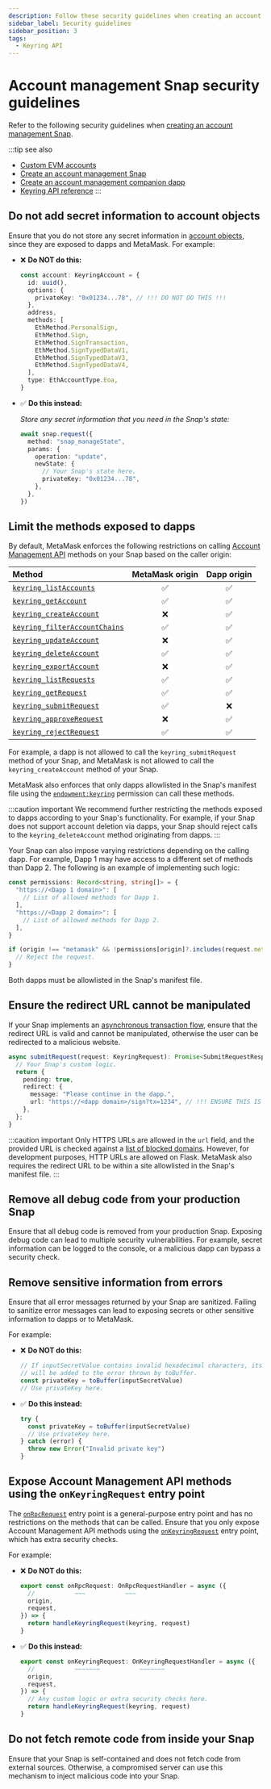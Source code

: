 ```yaml
---
description: Follow these security guidelines when creating an account management Snap.
sidebar_label: Security guidelines
sidebar_position: 3
tags:
  - Keyring API
---
```


# Account management Snap security guidelines

Refer to the following security guidelines when [creating an account management Snap](create-account-snap.md).

:::tip see also

- [Custom EVM accounts](index.md)
- [Create an account management Snap](create-account-snap.md)
- [Create an account management companion dapp](create-companion-dapp.md)
- [Keyring API reference](../../reference/keyring-api/index.md)
  :::

## Do not add secret information to account objects

Ensure that you do not store any secret information in
[account objects](../../reference/keyring-api/account-management/objects.md#keyringaccount), since they are
exposed to dapps and MetaMask.
For example:

- ❌ **Do NOT do this:**

  ```ts
  const account: KeyringAccount = {
    id: uuid(),
    options: {
      privateKey: "0x01234...78", // !!! DO NOT DO THIS !!!
    },
    address,
    methods: [
      EthMethod.PersonalSign,
      EthMethod.Sign,
      EthMethod.SignTransaction,
      EthMethod.SignTypedDataV1,
      EthMethod.SignTypedDataV3,
      EthMethod.SignTypedDataV4,
    ],
    type: EthAccountType.Eoa,
  }
  ```

- ✅ **Do this instead:**

  _Store any secret information that you need in the Snap's state:_

  ```ts
  await snap.request({
    method: "snap_manageState",
    params: {
      operation: "update",
      newState: {
        // Your Snap's state here.
        privateKey: "0x01234...78",
      },
    },
  })
  ```

## Limit the methods exposed to dapps

By default, MetaMask enforces the following restrictions on calling
[Account Management API](../../reference/keyring-api/account-management/index.md) methods on your Snap based on
the caller origin:

| Method                                                                                                               |  MetaMask origin   |    Dapp origin     |
| :------------------------------------------------------------------------------------------------------------------- | :----------------: | :----------------: |
| [`keyring_listAccounts`](../../reference/keyring-api/account-management/index.md#keyring_listaccounts)               | :white_check_mark: | :white_check_mark: |
| [`keyring_getAccount`](../../reference/keyring-api/account-management/index.md#keyring_getaccount)                   | :white_check_mark: | :white_check_mark: |
| [`keyring_createAccount`](../../reference/keyring-api/account-management/index.md#keyring_createaccount)             |        :x:         | :white_check_mark: |
| [`keyring_filterAccountChains`](../../reference/keyring-api/account-management/index.md#keyring_filteraccountchains) | :white_check_mark: | :white_check_mark: |
| [`keyring_updateAccount`](../../reference/keyring-api/account-management/index.md#keyring_updateaccount)             |        :x:         | :white_check_mark: |
| [`keyring_deleteAccount`](../../reference/keyring-api/account-management/index.md#keyring_deleteaccount)             | :white_check_mark: | :white_check_mark: |
| [`keyring_exportAccount`](../../reference/keyring-api/account-management/index.md#keyring_exportaccount)             |        :x:         | :white_check_mark: |
| [`keyring_listRequests`](../../reference/keyring-api/account-management/index.md#keyring_listrequests)               | :white_check_mark: | :white_check_mark: |
| [`keyring_getRequest`](../../reference/keyring-api/account-management/index.md#keyring_getrequest)                   | :white_check_mark: | :white_check_mark: |
| [`keyring_submitRequest`](../../reference/keyring-api/account-management/index.md#keyring_submitrequest)             | :white_check_mark: |        :x:         |
| [`keyring_approveRequest`](../../reference/keyring-api/account-management/index.md#keyring_approverequest)           |        :x:         | :white_check_mark: |
| [`keyring_rejectRequest`](../../reference/keyring-api/account-management/index.md#keyring_rejectrequest)             | :white_check_mark: | :white_check_mark: |

For example, a dapp is not allowed to call the `keyring_submitRequest` method of your Snap, and
MetaMask is not allowed to call the `keyring_createAccount` method of your Snap.

MetaMask also enforces that only dapps allowlisted in the Snap's manifest file using the
[`endowment:keyring`](../../reference/permissions.md#endowmentkeyring) permission can call these methods.

:::caution important
We recommend further restricting the methods exposed to dapps according to your Snap's functionality.
For example, if your Snap does not support account deletion via dapps, your Snap should reject
calls to the `keyring_deleteAccount` method originating from dapps.
:::

Your Snap can also impose varying restrictions depending on the calling dapp.
For example, Dapp 1 may have access to a different set of methods than Dapp 2.
The following is an example of implementing such logic:

```ts
const permissions: Record<string, string[]> = {
  "https://<Dapp 1 domain>": [
    // List of allowed methods for Dapp 1.
  ],
  "https://<Dapp 2 domain>": [
    // List of allowed methods for Dapp 2.
  ],
}

if (origin !== "metamask" && !permissions[origin]?.includes(request.method)) {
  // Reject the request.
}
```

Both dapps must be allowlisted in the Snap's manifest file.

## Ensure the redirect URL cannot be manipulated

If your Snap implements an [asynchronous transaction flow](index.md#asynchronous-transaction-flow),
ensure that the redirect URL is valid and cannot be manipulated, otherwise the user can be
redirected to a malicious website.

```ts
async submitRequest(request: KeyringRequest): Promise<SubmitRequestResponse> {
  // Your Snap's custom logic.
  return {
    pending: true,
    redirect: {
      message: "Please continue in the dapp.",
      url: "https://<dapp domain>/sign?tx=1234", // !!! ENSURE THIS IS A SAFE URL !!!
    },
  };
}
```

:::caution important
Only HTTPS URLs are allowed in the `url` field, and the provided URL is checked against a
[list of blocked domains](https://github.com/MetaMask/eth-phishing-detect).
However, for development purposes, HTTP URLs are allowed on Flask.
MetaMask also requires the redirect URL to be within a site allowlisted in the Snap's manifest file.
:::

## Remove all debug code from your production Snap

Ensure that all debug code is removed from your production Snap.
Exposing debug code can lead to multiple security vulnerabilities.
For example, secret information can be logged to the console, or a malicious dapp can bypass a
security check.

## Remove sensitive information from errors

Ensure that all error messages returned by your Snap are sanitized.
Failing to sanitize error messages can lead to exposing secrets or other sensitive information to
dapps or to MetaMask.

For example:

- ❌ **Do NOT do this:**

  ```ts
  // If inputSecretValue contains invalid hexadecimal characters, its value
  // will be added to the error thrown by toBuffer.
  const privateKey = toBuffer(inputSecretValue)
  // Use privateKey here.
  ```

- ✅ **Do this instead:**

  ```ts
  try {
    const privateKey = toBuffer(inputSecretValue)
    // Use privateKey here.
  } catch (error) {
    throw new Error("Invalid private key")
  }
  ```

## Expose Account Management API methods using the `onKeyringRequest` entry point

The [`onRpcRequest`](../../reference/entry-points.md#onrpcrequest) entry point is a general-purpose
entry point and has no restrictions on the methods that can be called.
Ensure that you only expose Account Management API methods using the
[`onKeyringRequest`](../../reference/entry-points.md#onkeyringrequest) entry point, which has extra
security checks.

For example:

- ❌ **Do NOT do this:**

  ```ts
  export const onRpcRequest: OnRpcRequestHandler = async ({
    //           ~~~           ~~~
    origin,
    request,
  }) => {
    return handleKeyringRequest(keyring, request)
  }
  ```

- ✅ **Do this instead:**

  ```ts
  export const onKeyringRequest: OnKeyringRequestHandler = async ({
    //           ~~~~~~~           ~~~~~~~
    origin,
    request,
  }) => {
    // Any custom logic or extra security checks here.
    return handleKeyringRequest(keyring, request)
  }
  ```

## Do not fetch remote code from inside your Snap

Ensure that your Snap is self-contained and does not fetch code from external sources.
Otherwise, a compromised server can use this mechanism to inject malicious code into your Snap.
